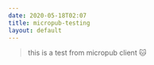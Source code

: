 ```yaml
---
date: 2020-05-18T02:07
title: micropub-testing
layout: default
---
```


> this is a test from micropub client :cat: